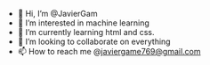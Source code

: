 - 👋 Hi, I’m @JavierGam
- 👀 I’m interested in machine learning 
- 🌱 I’m currently learning html and css.
- 💞️ I’m looking to collaborate on everything
- 📫 How to reach me @javiergame769@gmail.com

<!---
JavierGam/JavierGam is a ✨ special ✨ repository because its `README.md` (this file) appears on your GitHub profile.
You can click the Preview link to take a look at your changes.
--->

